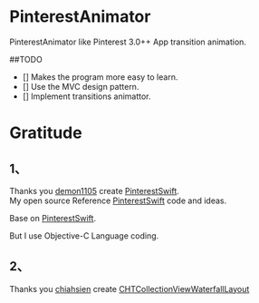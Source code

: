 PinterestAnimator
=================

PinterestAnimator like Pinterest 3.0++ App transition animation.

##TODO

- [] Makes the program more easy to learn.
- [] Use the MVC design pattern.
- [] Implement transitions animattor.



Gratitude
=================
## 1、

Thanks you [demon1105](https://github.com/demon1105) create [PinterestSwift](https://github.com/demon1105/PinterestSwift).                                
My open source Reference [PinterestSwift](https://github.com/demon1105/PinterestSwift) code and ideas.                    

Base on [PinterestSwift](https://github.com/demon1105/PinterestSwift).                    

But I use Objective-C Language coding.


## 2、

Thanks you [chiahsien](https://github.com/chiahsien) create [CHTCollectionViewWaterfallLayout](https://github.com/chiahsien/CHTCollectionViewWaterfallLayout)


